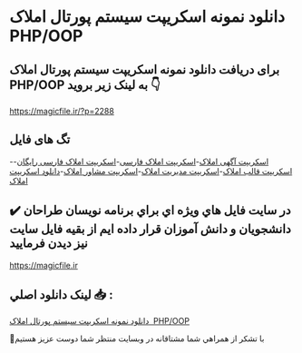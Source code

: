# دانلود نمونه اسکریپت سیستم پورتال املاک  PHP/OOP

## برای دریافت دانلود نمونه اسکریپت سیستم پورتال املاک  PHP/OOP به لینک زیر بروید 👇

https://magicfile.ir/?p=2288

## تگ های فایل

-[اسکریپت آگهی املاک](https://magicfile.ir/product/%d8%af%d8%a7%d9%86%d9%84%d9%88%d8%af-%d9%86%d9%85%d9%88%d9%86%d9%87-%d8%a7%d8%b3%da%a9%d8%b1%db%8c%d9%be%d8%aa-%d8%b3%d9%8a%d8%b3%d8%aa%d9%85-%d9%be%d9%88%d8%b1%d8%aa%d8%a7%d9%84-%d8%a7%d9%85%d9%84%d8%a7%da%a9-php-oop/)-[اسکریپت املاک فارسی](https://magicfile.ir/product/%d8%af%d8%a7%d9%86%d9%84%d9%88%d8%af-%d9%86%d9%85%d9%88%d9%86%d9%87-%d8%a7%d8%b3%da%a9%d8%b1%db%8c%d9%be%d8%aa-%d8%b3%d9%8a%d8%b3%d8%aa%d9%85-%d9%be%d9%88%d8%b1%d8%aa%d8%a7%d9%84-%d8%a7%d9%85%d9%84%d8%a7%da%a9-php-oop/)-[اسکریپت املاک فارسی رایگان](https://magicfile.ir/product/%d8%af%d8%a7%d9%86%d9%84%d9%88%d8%af-%d9%86%d9%85%d9%88%d9%86%d9%87-%d8%a7%d8%b3%da%a9%d8%b1%db%8c%d9%be%d8%aa-%d8%b3%d9%8a%d8%b3%d8%aa%d9%85-%d9%be%d9%88%d8%b1%d8%aa%d8%a7%d9%84-%d8%a7%d9%85%d9%84%d8%a7%da%a9-php-oop/)-[اسکریپت قالب املاک](https://magicfile.ir/product/%d8%af%d8%a7%d9%86%d9%84%d9%88%d8%af-%d9%86%d9%85%d9%88%d9%86%d9%87-%d8%a7%d8%b3%da%a9%d8%b1%db%8c%d9%be%d8%aa-%d8%b3%d9%8a%d8%b3%d8%aa%d9%85-%d9%be%d9%88%d8%b1%d8%aa%d8%a7%d9%84-%d8%a7%d9%85%d9%84%d8%a7%da%a9-php-oop/)-[اسکریپت مدیریت املاک](https://magicfile.ir/product/%d8%af%d8%a7%d9%86%d9%84%d9%88%d8%af-%d9%86%d9%85%d9%88%d9%86%d9%87-%d8%a7%d8%b3%da%a9%d8%b1%db%8c%d9%be%d8%aa-%d8%b3%d9%8a%d8%b3%d8%aa%d9%85-%d9%be%d9%88%d8%b1%d8%aa%d8%a7%d9%84-%d8%a7%d9%85%d9%84%d8%a7%da%a9-php-oop/)-[اسکریپت مشاور املاک](https://magicfile.ir/product/%d8%af%d8%a7%d9%86%d9%84%d9%88%d8%af-%d9%86%d9%85%d9%88%d9%86%d9%87-%d8%a7%d8%b3%da%a9%d8%b1%db%8c%d9%be%d8%aa-%d8%b3%d9%8a%d8%b3%d8%aa%d9%85-%d9%be%d9%88%d8%b1%d8%aa%d8%a7%d9%84-%d8%a7%d9%85%d9%84%d8%a7%da%a9-php-oop/)-[دانلود اسکریپت املاک](https://magicfile.ir/product/%d8%af%d8%a7%d9%86%d9%84%d9%88%d8%af-%d9%86%d9%85%d9%88%d9%86%d9%87-%d8%a7%d8%b3%da%a9%d8%b1%db%8c%d9%be%d8%aa-%d8%b3%d9%8a%d8%b3%d8%aa%d9%85-%d9%be%d9%88%d8%b1%d8%aa%d8%a7%d9%84-%d8%a7%d9%85%d9%84%d8%a7%da%a9-php-oop/)

## ✔️ در سايت فايل هاي ويژه اي براي برنامه نويسان طراحان دانشجويان و دانش آموزان قرار داده ايم از بقيه فايل سايت نيز ديدن فرماييد

https://magicfile.ir


## لينک دانلود اصلي 📥 :

[دانلود نمونه اسکریپت سیستم پورتال املاک  PHP/OOP](https://magicfile.ir/product/%d8%af%d8%a7%d9%86%d9%84%d9%88%d8%af-%d9%86%d9%85%d9%88%d9%86%d9%87-%d8%a7%d8%b3%da%a9%d8%b1%db%8c%d9%be%d8%aa-%d8%b3%d9%8a%d8%b3%d8%aa%d9%85-%d9%be%d9%88%d8%b1%d8%aa%d8%a7%d9%84-%d8%a7%d9%85%d9%84%d8%a7%da%a9-php-oop/) 


🙏با تشکر از همراهي شما مشتاقانه در وبسایت منتظر شما دوست عزیز هستیم

